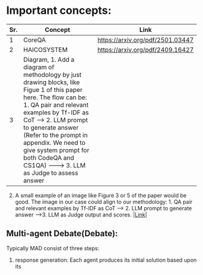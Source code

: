 # Important concepts:
|Sr.|Concept|Link|
|---|-------|----|
|1  |CoreQA |https://arxiv.org/pdf/2501.03447|
|2  | HAICOSYSTEM | https://arxiv.org/pdf/2409.16427 |
|3 |Diagram, 1. Add a diagram of methodology by just drawing blocks, like Figue 1 of this paper here. The flow can be: 1. QA pair and relevant examples by Tf-IDF as CoT --> 2. LLM prompt to generate answer  (Refer to the prompt in appendix. We need to give system prompt for both CodeQA and CS1QA) ---> 3. LLM as Judge to assess answer

2. A small example of an image like Figure 3 or 5 of the paper would be good. The image in our case could align to our methodology: 1. QA pair and relevant examples by Tf-IDF as CoT  --> 2. LLM prompt to generate answer   —->3.  LLM as Judge output and scores.
|[Link](https://aclanthology.org/2023.eacl-main.125.pdf)|

## Multi-agent Debate(Debate):
Typically MAD consist of three steps:
1. response generation: Each agent produces its initial solution based upon its